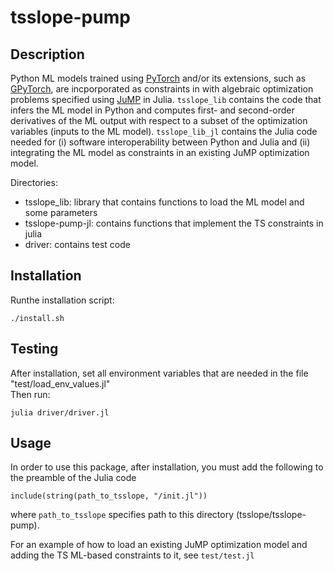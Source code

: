 # tsslope-pump 


## Description
Python ML models trained using [PyTorch](https://pytorch.org/) and/or its extensions, such as [GPyTorch](https://gpytorch.ai/), are incporporated as constraints in with algebraic optimization problems specified using [JuMP](https://jump.dev/) in Julia. `tsslope_lib` contains the code that infers the ML model in Python and computes first- and second-order derivatives of the ML output with respect to a subset of the optimization variables (inputs to the ML model). `tsslope_lib_jl` contains the Julia code needed for (i) software interoperability between Python and Julia and (ii) integrating the ML model as constraints in an existing JuMP optimization model. 


Directories:
  - tsslope_lib: library that contains functions to load the ML model and some parameters
  - tsslope-pump-jl: contains functions that implement the TS constraints in julia
  - driver: contains test code


## Installation

Runthe installation script:
  
    ./install.sh 

## Testing

After installation, set all environment variables that are needed in the file "test/load_env_values.jl"    
Then run:
   
    julia driver/driver.jl

## Usage

In order to use this package, after installation, you must add the following to the preamble of the Julia code
```
include(string(path_to_tsslope, "/init.jl"))
```
where `path_to_tsslope` specifies path to this directory (tsslope/tsslope-pump).

For an example of how to load an existing JuMP optimization model and adding the TS ML-based constraints to it, see `test/test.jl`
